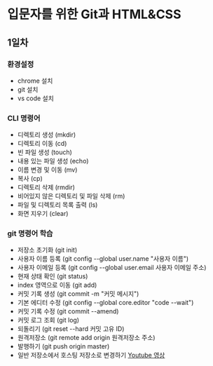 # 입문자를 위한 Git과 HTML&CSS 
## 1일차
### 환경설정
- chrome 설치
- git 설치
- vs code 설치
### CLI 명령어
- 디렉토리 생성 (mkdir)
- 디렉토리 이동 (cd)
- 빈 파일 생성 (touch)
- 내용 있는 파일 생성 (echo)
- 이름 변경 및 이동 (mv)
- 복사 (cp)
- 디렉토리 삭제 (rmdir)
- 비어있지 않은 디렉토리 및 파일 삭제 (rm)
- 파일 및 디렉토리 목록 출력 (ls)
- 화면 지우기 (clear)
### git 명령어 학습
- 저장소 초기화 (git init)
- 사용자 이름 등록 (git config --global user.name "사용자 이름")
- 사용자 이메일 등록 (git config --global user.email 사용자 이메일 주소)
- 현재 상태 확인 (git status)
- index 영역으로 이동 (git add)
- 커밋 기록 생성 (git commit -m "커밋 메시지")
- 기본 에디터 수정 (git config --global core.editor "code --wait")
- 커밋 기록 수정 (git commit --amend)
- 커밋 로그 조회 (git log)
- 되돌리기 (git reset --hard 커밋 고유 ID)
- 원격저장소 (git remote add origin 원격저장소 주소)
- 발행하기 (git push origin master)
- 일반 저장소에서 호스팅 저장소로 변경하기 
[Youtube 영상](http://youtu.be/SNnfbf-LJz4) 